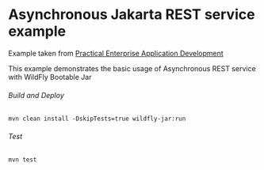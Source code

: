 Asynchronous Jakarta REST service example
=====================================
Example taken from [Practical Enterprise Application Development](http://www.itbuzzpress.com/ebooks/java-ee-7-development-on-wildfly.html)

This example demonstrates the basic usage of Asynchronous REST service with WildFly Bootable Jar

###### Build and Deploy

```shell
mvn clean install -DskipTests=true wildfly-jar:run
```

###### Test

```shell
mvn test
```
